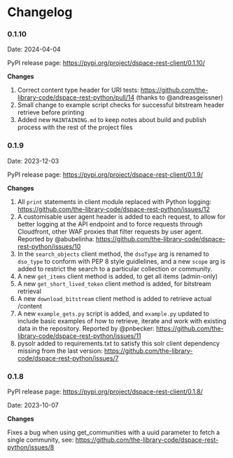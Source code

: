 # Changelog

### 0.1.10

Date: 2024-04-04

PyPI release page: https://pypi.org/project/dspace-rest-client/0.1.10/

**Changes**

1. Correct content type header for URI tests: https://github.com/the-library-code/dspace-rest-python/pull/14 (thanks to @andreasgeissner)
2. Small change to example script checks for successful bitstream header retrieve before printing
3. Added new `MAINTAINING.md` to keep notes about build and publish process with the rest of the project files

### 0.1.9

Date: 2023-12-03

PyPI release page: https://pypi.org/project/dspace-rest-client/0.1.9/

**Changes**

1. All `print` statements in client module replaced with Python logging: https://github.com/the-library-code/dspace-rest-python/issues/12
2. A customisable user agent header is added to each request, to allow for better logging at the
API endpoint and to force requests through Cloudfront, other WAF proxies that filter
requests by user agent. Reported by @abubelinha: https://github.com/the-library-code/dspace-rest-python/issues/10
3. In the `search_objects` client method, the `dsoType` arg is renamed to `dso_type` to conform with
PEP 8 style guidlelines, and a new `scope` arg is added to restrict the search to a particular collection or community.
4. A new `get_items` client method is added, to get all items (admin-only)
5. A new `get_short_lived_token` client method is added, for bitstream retrieval
6. A new `download_bitstream` client method is added to retrieve actual /content
7. A new `example_gets.py` script is added, and `example.py` updated to include basic examples of how to retrieve, iterate and work with existing data in the repository. Reported by @pnbecker: https://github.com/the-library-code/dspace-rest-python/issues/11
8. pysolr added to requirements.txt to satisfy this solr client dependency missing from the last version: https://github.com/the-library-code/dspace-rest-python/issues/7

### 0.1.8

PyPI release page: https://pypi.org/project/dspace-rest-client/0.1.8/

Date: 2023-10-07

**Changes**

Fixes a bug when using get_communities with a uuid parameter to fetch a single community, 
see: https://github.com/the-library-code/dspace-rest-python/issues/8